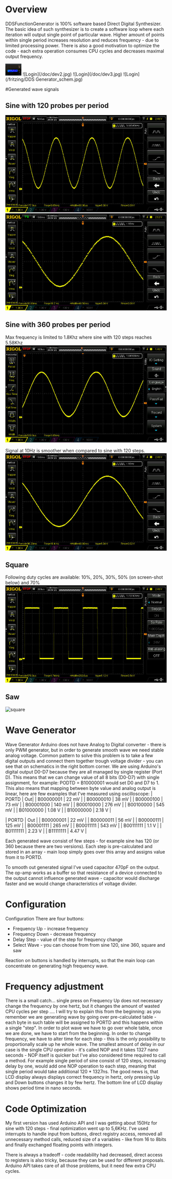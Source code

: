 # Overview
DDSFunctionGenerator is 100% software based Direct Digital Synthesizer.
The basic idea of such synthesizer is to create a software loop where each iteration will output single point of particular wave. Higher amount of points within single period increases resolution and reduces frequency - due to limited processing power.
There is also a good motivation to optimize the code - each extra operation consumes CPU cycles and decreases maximal output frequency.

<img src="/doc/dev1.jpg" alt="Drawing" style="width: 50px;"/>
![Login](/doc/dev2.jpg)
![Login](/doc/dev3.jpg)
![Login](/fritzing/DDS Generator_schem.jpg)

#Generated wave signals
## Sine with 120 probes per period
![sine 5.5 KHz, 120 probes](/doc/wave_sine__120_5.5KHz.jpg)
![sine 10 KHz, 120 probes](/doc/wave_sine__120_10Hz.jpg)

## Sine with 360 probes per period
Max frequency is limited to 1.8Khz where sine with 120 steps reaches 5.58Khz
![sine 1.8 KHz, 360 probes](/doc/wave_sine__360_1.8KHz.jpg)

Signal at 10Hz is smoother when compared to sine with 120 steps.
![sine 10 KHz, 360 probes](/doc/wave_sine__360_10Hz.jpg)
 
## Square
Following duty cycles are available: 10%, 20%, 30%, 50% (on screen-shot below) and 70%
![square ](/doc/wave_square.jpg)
 
## Saw
![square ](/doc/saw.jpg) 

# Wave Generator
 Wave Generator
Arduino does not have Analog to Digital converter - there is only PWM generator, but in order to generate smooth wave we need stable analog voltage. Common pattern to solve this problem is to take a few digital outputs and connect them together trough voltage divider - you can see that on schematics in the right bottom corner. We are using Arduino's digital output D0-D7 because they are all managed by single register (Port D). This means that we can change value of all 8 bits (D0-D7) with single assignment, for example: PODTD = B10000001 would set D0 and D7 to 1. This also means that mapping between byte value and analog output is linear, here are few examples that I've measured using oscilloscope:
| PORTD | Out|
| B00000001 | 22 mV |
| B00000010 | 38 mV |
| B00000100 | 73 mV |
| B00001000 | 140 mV |
| B00010000 | 276 mV |
| B00100000 | 545 mV |
| B01000000 | 1.08 V |
| B10000000 | 2.18 V |

| PORTD | Out |
| B00000001 | 22 mV |
| B00000011 | 56 mV |
| B00000111 | 125 mV |
| B00001111 | 265 mV |
| B00011111 | 543 mV |
| B00111111 | 1.1 V |
| B01111111 | 2.23 V |
| B11111111 | 4.47 V |

Each generated wave consist of few steps - for example sine has 120 (or 360 because there are two versions). Each step is pre-calculated and stored in an array - main loop simply goes over this array and assigns value from it to PORTD.

To smooth out generated signal I've used capacitor 470pF on the output. The op-amp works as a buffer so that resistance of a device connected to the output cannot influence generated wave - capacitor would discharge faster and we would change characteristics of voltage divider.

# Configuration
 Configuration
There are four buttons:
* Frequency Up - increase frequency
* Frequency Down - decrease frequency
* Delay Step - value of the step for frequency change
* Select Wave -  you can choose from from sine 120, sine 360, square and saw

Reaction on buttons is handled by interrupts, so that the main loop can concentrate on generating high frequency wave.

# Frequency adjustment
There is a small catch... single press on Frequency Up does not necessary change the frequency by one hertz, but it changes the amount of wasted CPU cycles per step .... I will try to explain this from the beginning:
as you remember we are generating wave by going over pre-calculated table - each byte in such table will be assigned to PORTD and this happens within a single "step". In order to plot wave we have to go over whole table, once we are done, we have to start from the beginning. In order to change frequency, we have to alter time for each step - this is the only possibility to proportionally scale up he whole wave. The smallest amount of delay in our case is the single CPU operation - it's called NOP and it takes 1327 nano seconds - NOP itself is quicker but I've also considered time required to call a method.
For example single period of sine consist of 120 steps, increasing delay by one, would add one NOP operation to each step, meaning that single period would take additional 120 * 1327ns.
The good news is, that LCD display always displays correct frequency in hertz, only pressing Up and Down buttons changes it by few hertz. The bottom line of LCD display shows period time in nano seconds.

# Code Optimization
My first version has used Arduino API and I was getting about 150Hz for sine with 120 steps - final optimization went up to 5,6KHz. I've used interrupts to handle input from buttons,  direct registry access, removed all unnecessary method calls, reduced size of a variables  - like from 16 to 8bits and finally exchanged floating points with integers.

There is always a tradeoff - code readability had decreased, direct access to  registers is also tricky, because they can be used for different proposals. Arduino API takes care of all those problems, but it need few extra CPU cycles.
